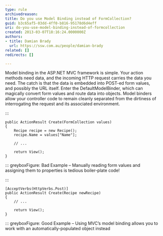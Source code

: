 ```yaml
---
type: rule
archivedreason: 
title: Do you use Model Binding instead of FormCollection?
guid: b3c65af5-03dd-4ff0-b816-95178d6d4eff
uri: do-you-use-model-binding-instead-of-formcollection
created: 2013-03-07T18:16:24.0000000Z
authors:
- title: Damian Brady
  url: https://ssw.com.au/people/damian-brady
related: []
redirects: []

---
```


Model binding in the ASP.NET MVC framework is simple. Your action methods need data, and the incoming HTTP request carries the data you need. The catch is that the data is embedded into POST-ed form values, and possibly the URL itself. Enter the DefaultModelBinder, which can magically convert form values and route data into objects. Model binders allow your controller code to remain cleanly separated from the dirtiness of interrogating the request and its associated environment.

<!--endintro-->


:::


```
public ActionResult Create(FormCollection values)
{
    Recipe recipe = new Recipe();
    recipe.Name = values["Name"];      
            
    // ...
            
    return View();
}
```


::: greyboxFigure: Bad Example – Manually reading form values and assigning them to properties is tedious boiler-plate code!

:::


```
[AcceptVerbs(HttpVerbs.Post)]
public ActionResult Create(Recipe newRecipe)
{            
    // ...
    
    return View();
}
```


::: greyboxFigure: Good Example – Using MVC’s model binding allows you to work with an automatically-populated object instead
